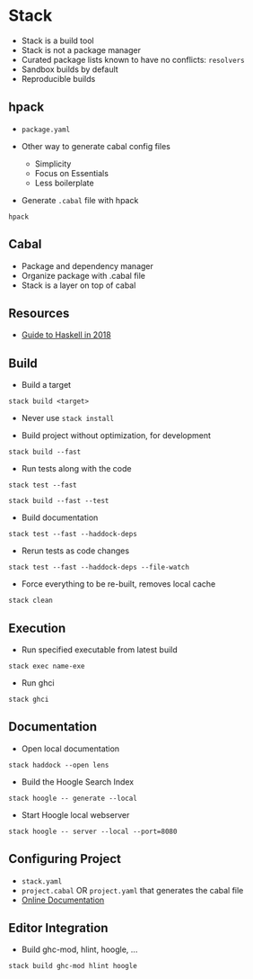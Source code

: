 # Stack

* Stack is a build tool
* Stack is not a package manager
* Curated package lists known to have no conflicts: `resolvers`
* Sandbox builds by default
* Reproducible builds

## hpack

* `package.yaml`
* Other way to generate cabal config files
  * Simplicity
  * Focus on Essentials
  * Less boilerplate

* Generate `.cabal` file with hpack
```
hpack
```

## Cabal

* Package and dependency manager
* Organize package with .cabal file
* Stack is a layer on top of cabal

## Resources

* [Guide to Haskell in 2018](https://lexi-lambda.github.io/blog/2018/02/10/an-opinionated-guide-to-haskell-in-2018/)

## Build

* Build a target
```
stack build <target>
```
* Never use `stack install`

* Build project without optimization, for development
```
stack build --fast
```
* Run tests along with the code
```
stack test --fast
```
```
stack build --fast --test
```
* Build documentation
```
stack test --fast --haddock-deps
```
* Rerun tests as code changes
```
stack test --fast --haddock-deps --file-watch
```

* Force everything to be re-built, removes local cache
```
stack clean
```

## Execution

* Run specified executable from latest build
```
stack exec name-exe
```

* Run ghci
```
stack ghci
```

## Documentation

* Open local documentation
```
stack haddock --open lens
```
* Build the Hoogle Search Index
```
stack hoogle -- generate --local
```
* Start Hoogle local webserver
```
stack hoogle -- server --local --port=8080
```

## Configuring Project

* `stack.yaml`
* `project.cabal` OR `project.yaml` that generates the cabal file
* [Online Documentation](https://docs.haskellstack.org/en/stable/yaml_configuration/)

## Editor Integration

* Build ghc-mod, hlint, hoogle, ...
```
stack build ghc-mod hlint hoogle
```
